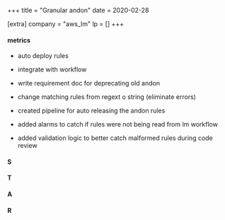 +++
title = "Granular andon"
date = 2020-02-28

[extra]
company = "aws_lm"
lp = []
+++

#### metrics
- auto deploy rules
- integrate with workflow
- write requirement doc for deprecating old andon
- change matching rules from regext o string (eliminate errors)
- created pipeline for auto releasing the andon rules
- added alarms to catch if rules were not being read from lm workflow

- added validation logic to better catch malformed rules during code review

#### S

#### T

#### A

#### R

